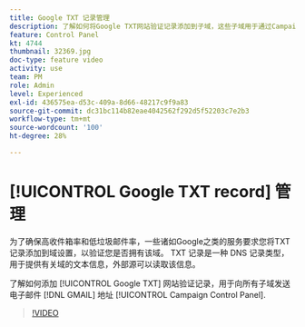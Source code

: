```yaml
---
title: Google TXT 记录管理
description: 了解如何将Google TXT网站验证记录添加到子域，这些子域用于通过Campaign控制面板向Gmail地址发送电子邮件。
feature: Control Panel
kt: 4744
thumbnail: 32369.jpg
doc-type: feature video
activity: use
team: PM
role: Admin
level: Experienced
exl-id: 436575ea-d53c-409a-8d66-48217c9f9a83
source-git-commit: dc31bc114b82eae4042562f292d5f52203c7e2b3
workflow-type: tm+mt
source-wordcount: '100'
ht-degree: 28%

---
```


# [!UICONTROL Google TXT record] 管理

为了确保高收件箱率和低垃圾邮件率，一些诸如Google之类的服务要求您将TXT记录添加到域设置，以验证您是否拥有该域。 TXT 记录是一种 DNS 记录类型，用于提供有关域的文本信息，外部源可以读取该信息。

了解如何添加 [!UICONTROL Google TXT] 网站验证记录，用于向所有子域发送电子邮件 [!DNL GMAIL] 地址 [!UICONTROL Campaign Control Panel].

>[!VIDEO](https://video.tv.adobe.com/v/32369?quality=12)
